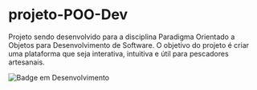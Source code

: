 # projeto-POO-Dev
Projeto sendo desenvolvido para a disciplina Paradigma Orientado a Objetos para Desenvolvimento de Software. 
O objetivo do projeto é criar uma plataforma que seja interativa, intuitiva e útil para pescadores artesanais.

![Badge em Desenvolvimento](http://img.shields.io/static/v1?label=STATUS&message=EM%20DESENVOLVIMENTO&color=GREEN&style=for-the-badge)
